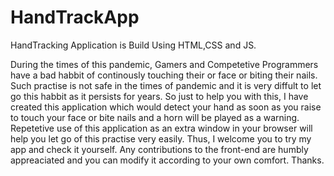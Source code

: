 # HandTrackApp
HandTracking Application is Build Using HTML,CSS and JS.


During the times of this pandemic, Gamers and Competetive Programmers have a bad habbit of continously touching their or face or biting their nails.
Such practise is not safe in the times of pandemic and it is very diffult to let go this habbit as it persists for years.
So just to help you with this, I have created this application which would detect your hand as soon as you raise to touch your face or bite nails and a 
horn will be played as a warning.
Repetetive use of this application as an extra window in your browser will help you let go of this practise very easily.
Thus, I welcome you to try my app and check it  yourself.
Any contributions to the front-end are humbly appreaciated and you can modify it according to your own comfort.
Thanks.

